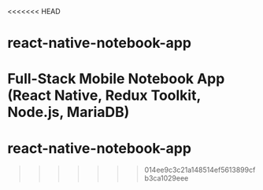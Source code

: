 <<<<<<< HEAD
# react-native-notebook-app
Full-Stack Mobile Notebook App (React Native, Redux Toolkit, Node.js, MariaDB)  
=======
# react-native-notebook-app
>>>>>>> 014ee9c3c21a148514ef5613899cfb3ca1029eee
